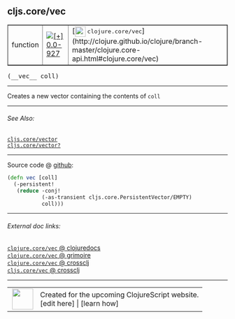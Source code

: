 ## cljs.core/vec



 <table border="1">
<tr>
<td>function</td>
<td><a href="https://github.com/cljsinfo/cljs-api-docs/tree/0.0-927"><img valign="middle" alt="[+] 0.0-927" title="Added in 0.0-927" src="https://img.shields.io/badge/+-0.0--927-lightgrey.svg"></a> </td>
<td>
[<img height="24px" valign="middle" src="http://i.imgur.com/1GjPKvB.png"> <samp>clojure.core/vec</samp>](http://clojure.github.io/clojure/branch-master/clojure.core-api.html#clojure.core/vec)
</td>
</tr>
</table>


 <samp>
(__vec__ coll)<br>
</samp>

---

Creates a new vector containing the contents of `coll`



---


###### See Also:

[`cljs.core/vector`](../cljs.core/vector.md)<br>
[`cljs.core/vector?`](../cljs.core/vectorQMARK.md)<br>

---




Source code @ [github](https://github.com/clojure/clojurescript/blob/r1889/src/cljs/cljs/core.cljs#L3317-L3321):

```clj
(defn vec [coll]
  (-persistent!
   (reduce -conj!
           (-as-transient cljs.core.PersistentVector/EMPTY)
           coll)))
```

<!--
Repo - tag - source tree - lines:

 <pre>
clojurescript @ r1889
└── src
    └── cljs
        └── cljs
            └── <ins>[core.cljs:3317-3321](https://github.com/clojure/clojurescript/blob/r1889/src/cljs/cljs/core.cljs#L3317-L3321)</ins>
</pre>

-->

---



###### External doc links:

[`clojure.core/vec` @ clojuredocs](http://clojuredocs.org/clojure.core/vec)<br>
[`clojure.core/vec` @ grimoire](http://conj.io/store/v1/org.clojure/clojure/1.7.0-beta3/clj/clojure.core/vec/)<br>
[`clojure.core/vec` @ crossclj](http://crossclj.info/fun/clojure.core/vec.html)<br>
[`cljs.core/vec` @ crossclj](http://crossclj.info/fun/cljs.core.cljs/vec.html)<br>

---

 <table>
<tr><td>
<img valign="middle" align="right" width="48px" src="http://i.imgur.com/Hi20huC.png">
</td><td>
Created for the upcoming ClojureScript website.<br>
[edit here] | [learn how]
</td></tr></table>

[edit here]:https://github.com/cljsinfo/cljs-api-docs/blob/master/cljsdoc/cljs.core/vec.cljsdoc
[learn how]:https://github.com/cljsinfo/cljs-api-docs/wiki/cljsdoc-files

<!--

This information was too distracting to show to readers, but I'll leave it
commented here since it is helpful to:

- pretty-print the data used to generate this document
- and show how to retrieve that data



The API data for this symbol:

```clj
{:description "Creates a new vector containing the contents of `coll`",
 :ns "cljs.core",
 :name "vec",
 :signature ["[coll]"],
 :history [["+" "0.0-927"]],
 :type "function",
 :related ["cljs.core/vector" "cljs.core/vector?"],
 :full-name-encode "cljs.core/vec",
 :source {:code "(defn vec [coll]\n  (-persistent!\n   (reduce -conj!\n           (-as-transient cljs.core.PersistentVector/EMPTY)\n           coll)))",
          :title "Source code",
          :repo "clojurescript",
          :tag "r1889",
          :filename "src/cljs/cljs/core.cljs",
          :lines [3317 3321]},
 :full-name "cljs.core/vec",
 :clj-symbol "clojure.core/vec"}

```

Retrieve the API data for this symbol:

```clj
;; from Clojure REPL
(require '[clojure.edn :as edn])
(-> (slurp "https://raw.githubusercontent.com/cljsinfo/cljs-api-docs/catalog/cljs-api.edn")
    (edn/read-string)
    (get-in [:symbols "cljs.core/vec"]))
```

-->
